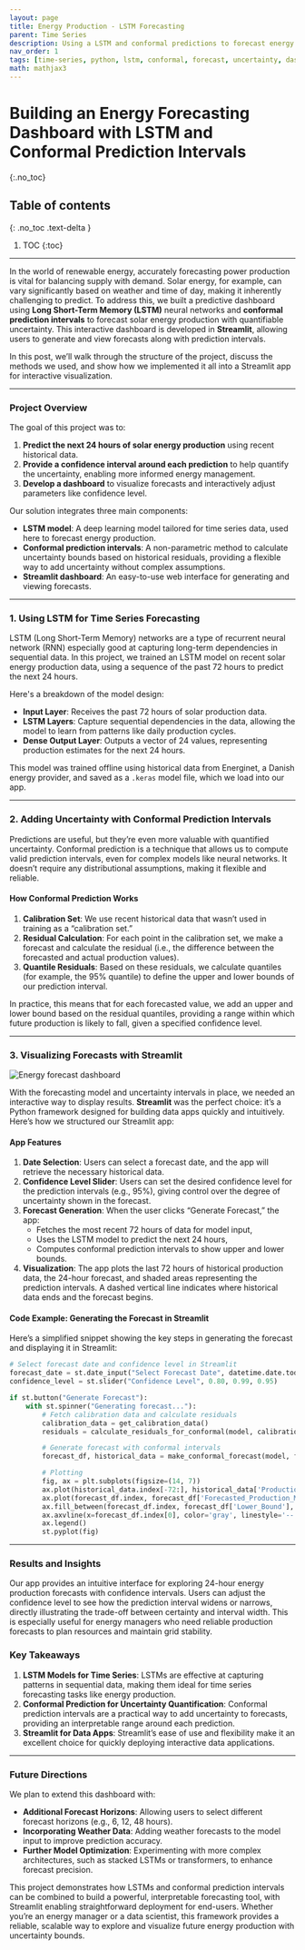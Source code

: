 ```yaml
---
layout: page
title: Energy Production - LSTM Forecasting
parent: Time Series
description: Using a LSTM and conformal predictions to forecast energy production
nav_order: 1
tags: [time-series, python, lstm, conformal, forecast, uncertainty, dashboard, streamlit]
math: mathjax3
---
```


# Building an Energy Forecasting Dashboard with LSTM and Conformal Prediction Intervals
{:.no_toc}

## Table of contents
{: .no_toc .text-delta }

1. TOC
{:toc}

---


In the world of renewable energy, accurately forecasting power production is vital for balancing supply with demand. Solar energy, for example, can vary significantly based on weather and time of day, making it inherently challenging to predict. To address this, we built a predictive dashboard using **Long Short-Term Memory (LSTM)** neural networks and **conformal prediction intervals** to forecast solar energy production with quantifiable uncertainty. This interactive dashboard is developed in **Streamlit**, allowing users to generate and view forecasts along with prediction intervals.

In this post, we’ll walk through the structure of the project, discuss the methods we used, and show how we implemented it all into a Streamlit app for interactive visualization.

---

### Project Overview
The goal of this project was to:
1. **Predict the next 24 hours of solar energy production** using recent historical data.
2. **Provide a confidence interval around each prediction** to help quantify the uncertainty, enabling more informed energy management.
3. **Develop a dashboard** to visualize forecasts and interactively adjust parameters like confidence level.

Our solution integrates three main components:
- **LSTM model**: A deep learning model tailored for time series data, used here to forecast energy production.
- **Conformal prediction intervals**: A non-parametric method to calculate uncertainty bounds based on historical residuals, providing a flexible way to add uncertainty without complex assumptions.
- **Streamlit dashboard**: An easy-to-use web interface for generating and viewing forecasts.

---

### 1. Using LSTM for Time Series Forecasting

LSTM (Long Short-Term Memory) networks are a type of recurrent neural network (RNN) especially good at capturing long-term dependencies in sequential data. In this project, we trained an LSTM model on recent solar energy production data, using a sequence of the past 72 hours to predict the next 24 hours. 

Here's a breakdown of the model design:
- **Input Layer**: Receives the past 72 hours of solar production data.
- **LSTM Layers**: Capture sequential dependencies in the data, allowing the model to learn from patterns like daily production cycles.
- **Dense Output Layer**: Outputs a vector of 24 values, representing production estimates for the next 24 hours.

This model was trained offline using historical data from Energinet, a Danish energy provider, and saved as a `.keras` model file, which we load into our app.

---

### 2. Adding Uncertainty with Conformal Prediction Intervals

Predictions are useful, but they’re even more valuable with quantified uncertainty. Conformal prediction is a technique that allows us to compute valid prediction intervals, even for complex models like neural networks. It doesn’t require any distributional assumptions, making it flexible and reliable.

#### How Conformal Prediction Works
1. **Calibration Set**: We use recent historical data that wasn’t used in training as a “calibration set.”
2. **Residual Calculation**: For each point in the calibration set, we make a forecast and calculate the residual (i.e., the difference between the forecasted and actual production values).
3. **Quantile Residuals**: Based on these residuals, we calculate quantiles (for example, the 95% quantile) to define the upper and lower bounds of our prediction interval.

In practice, this means that for each forecasted value, we add an upper and lower bound based on the residual quantiles, providing a range within which future production is likely to fall, given a specified confidence level.

---

### 3. Visualizing Forecasts with Streamlit

![Energy forecast dashboard](../plots/energy_forecast.png)

With the forecasting model and uncertainty intervals in place, we needed an interactive way to display results. **Streamlit** was the perfect choice: it’s a Python framework designed for building data apps quickly and intuitively. Here’s how we structured our Streamlit app:

#### App Features
1. **Date Selection**: Users can select a forecast date, and the app will retrieve the necessary historical data.
2. **Confidence Level Slider**: Users can set the desired confidence level for the prediction intervals (e.g., 95%), giving control over the degree of uncertainty shown in the forecast.
3. **Forecast Generation**: When the user clicks “Generate Forecast,” the app:
   - Fetches the most recent 72 hours of data for model input,
   - Uses the LSTM model to predict the next 24 hours,
   - Computes conformal prediction intervals to show upper and lower bounds.
4. **Visualization**: The app plots the last 72 hours of historical production data, the 24-hour forecast, and shaded areas representing the prediction intervals. A dashed vertical line indicates where historical data ends and the forecast begins.

#### Code Example: Generating the Forecast in Streamlit
Here’s a simplified snippet showing the key steps in generating the forecast and displaying it in Streamlit:

```python
# Select forecast date and confidence level in Streamlit
forecast_date = st.date_input("Select Forecast Date", datetime.date.today())
confidence_level = st.slider("Confidence Level", 0.80, 0.99, 0.95)

if st.button("Generate Forecast"):
    with st.spinner("Generating forecast..."):
        # Fetch calibration data and calculate residuals
        calibration_data = get_calibration_data()
        residuals = calculate_residuals_for_conformal(model, calibration_data)

        # Generate forecast with conformal intervals
        forecast_df, historical_data = make_conformal_forecast(model, forecast_date, residuals, alpha=1-confidence_level)

        # Plotting
        fig, ax = plt.subplots(figsize=(14, 7))
        ax.plot(historical_data.index[-72:], historical_data['Production_MWh'][-72:], label='Last 72 Hours')
        ax.plot(forecast_df.index, forecast_df['Forecasted_Production_MWh'], label='Forecast', color='red', linestyle='--')
        ax.fill_between(forecast_df.index, forecast_df['Lower_Bound'], forecast_df['Upper_Bound'], color='pink', alpha=0.3, label=f'{int(confidence_level * 100)}% Prediction Interval')
        ax.axvline(x=forecast_df.index[0], color='gray', linestyle='--', label='Forecast Start')
        ax.legend()
        st.pyplot(fig)
```

---

### Results and Insights
Our app provides an intuitive interface for exploring 24-hour energy production forecasts with confidence intervals. Users can adjust the confidence level to see how the prediction interval widens or narrows, directly illustrating the trade-off between certainty and interval width. This is especially useful for energy managers who need reliable production forecasts to plan resources and maintain grid stability.

### Key Takeaways
1. **LSTM Models for Time Series**: LSTMs are effective at capturing patterns in sequential data, making them ideal for time series forecasting tasks like energy production.
2. **Conformal Prediction for Uncertainty Quantification**: Conformal prediction intervals are a practical way to add uncertainty to forecasts, providing an interpretable range around each prediction.
3. **Streamlit for Data Apps**: Streamlit’s ease of use and flexibility make it an excellent choice for quickly deploying interactive data applications.

---

### Future Directions
We plan to extend this dashboard with:
- **Additional Forecast Horizons**: Allowing users to select different forecast horizons (e.g., 6, 12, 48 hours).
- **Incorporating Weather Data**: Adding weather forecasts to the model input to improve prediction accuracy.
- **Further Model Optimization**: Experimenting with more complex architectures, such as stacked LSTMs or transformers, to enhance forecast precision.

This project demonstrates how LSTMs and conformal prediction intervals can be combined to build a powerful, interpretable forecasting tool, with Streamlit enabling straightforward deployment for end-users. Whether you’re an energy manager or a data scientist, this framework provides a reliable, scalable way to explore and visualize future energy production with uncertainty bounds.
